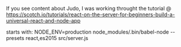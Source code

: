 If you see content about Judo, I was working throught the tutorial
@
https://scotch.io/tutorials/react-on-the-server-for-beginners-build-a-universal-react-and-node-app

starts with:
NODE_ENV=production node_modules/.bin/babel-node --presets react,es2015 src/server.js
